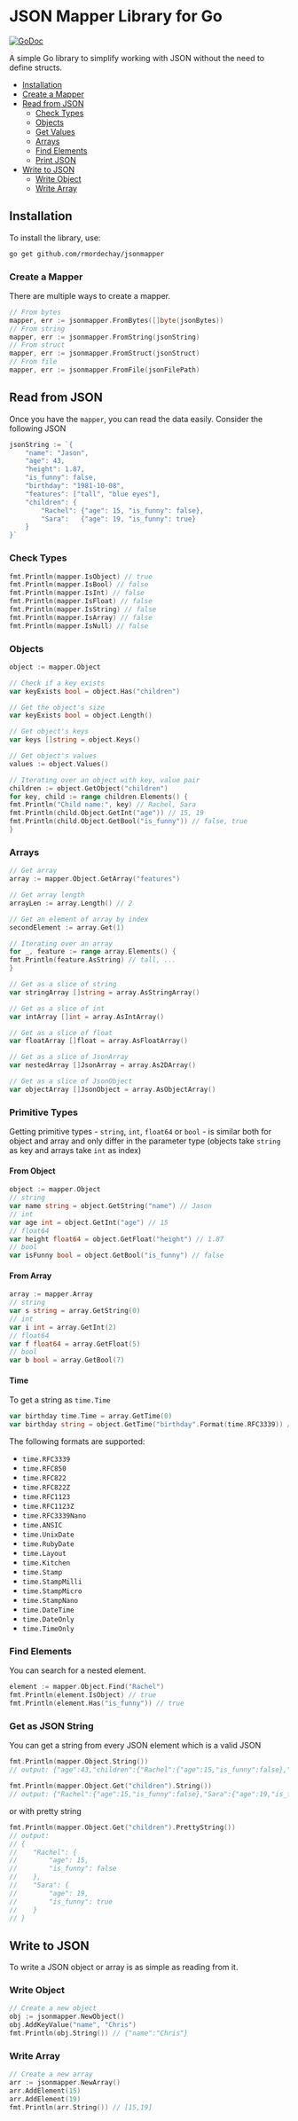 # JSON Mapper Library for Go

[![GoDoc](https://pkg.go.dev/badge/badge)](https://pkg.go.dev/github.com/rmordechay/jsonmapper)

A simple Go library to simplify working with JSON without the need to define structs.

* [Installation](#Installation)
* [Create a Mapper](#Create-a-mapper)
* [Read from JSON](#Read-from-JSON)
    * [Check Types](#Check-Types)
    * [Objects](#Objects)
    * [Get Values](#Primitive-Types)
    * [Arrays](#Arrays)
    * [Find Elements](#Find-Elements)
    * [Print JSON](#get-as-json-string)
* [Write to JSON](#Write-to-JSON)
    * [Write Object](#Write-object)
    * [Write Array](#Write-array)

## Installation

To install the library, use:

```bash
go get github.com/rmordechay/jsonmapper
```

### Create a Mapper

There are multiple ways to create a mapper.

```go
// From bytes
mapper, err := jsonmapper.FromBytes([]byte(jsonBytes))
// From string
mapper, err := jsonmapper.FromString(jsonString)
// From struct
mapper, err := jsonmapper.FromStruct(jsonStruct)
// From file
mapper, err := jsonmapper.FromFile(jsonFilePath)
```

## Read from JSON

Once you have the `mapper`, you can read the data easily. Consider the following JSON

```go
jsonString := `{
    "name": "Jason",
    "age": 43,
    "height": 1.87,
    "is_funny": false,
    "birthday": "1981-10-08",
    "features": ["tall", "blue eyes"],
    "children": {
        "Rachel": {"age": 15, "is_funny": false}, 
        "Sara":   {"age": 19, "is_funny": true}
    }
}`
```

### Check Types

```go
fmt.Println(mapper.IsObject) // true
fmt.Println(mapper.IsBool) // false
fmt.Println(mapper.IsInt) // false
fmt.Println(mapper.IsFloat) // false
fmt.Println(mapper.IsString) // false
fmt.Println(mapper.IsArray) // false
fmt.Println(mapper.IsNull) // false
```

### Objects

```go
object := mapper.Object

// Check if a key exists
var keyExists bool = object.Has("children")

// Get the object's size
var keyExists bool = object.Length()

// Get object's keys
var keys []string = object.Keys()

// Get object's values
values := object.Values()

// Iterating over an object with key, value pair
children := object.GetObject("children")
for key, child := range children.Elements() {
fmt.Println("Child name:", key) // Rachel, Sara
fmt.Println(child.Object.GetInt("age")) // 15, 19
fmt.Println(child.Object.GetBool("is_funny")) // false, true
}
```

### Arrays

```go
// Get array
array := mapper.Object.GetArray("features")

// Get array length
arrayLen := array.Length() // 2

// Get an element of array by index
secondElement := array.Get(1)

// Iterating over an array
for _, feature := range array.Elements() {
fmt.Println(feature.AsString) // tall, ...
}

// Get as a slice of string
var stringArray []string = array.AsStringArray()

// Get as a slice of int
var intArray []int = array.AsIntArray()

// Get as a slice of float
var floatArray []float = array.AsFloatArray()

// Get as a slice of JsonArray
var nestedArray []JsonArray = array.As2DArray()

// Get as a slice of JsonObject
var objectArray []JsonObject = array.AsObjectArray()
```

### Primitive Types

Getting primitive types - `string`, `int`, `float64` or `bool` - is similar both for object and array and only differ
in the parameter type (objects take `string` as key and arrays take `int` as index)

#### From Object

```go
object := mapper.Object
// string 
var name string = object.GetString("name") // Jason
// int 
var age int = object.GetInt("age") // 15
// float64 
var height float64 = object.GetFloat("height") // 1.87
// bool 
var isFunny bool = object.GetBool("is_funny") // false
```

#### From Array

```go
array := mapper.Array
// string 
var s string = array.GetString(0)
// int 
var i int = array.GetInt(2)
// float64 
var f float64 = array.GetFloat(5)
// bool 
var b bool = array.GetBool(7)
```

#### Time

To get a string as `time.Time`

```go
var birthday time.Time = array.GetTime(0)
var birthday string = object.GetTime("birthday".Format(time.RFC3339)) // 1981-10-08T00:00:00Z
```

The following formats are supported:

* `time.RFC3339`
* `time.RFC850`
* `time.RFC822`
* `time.RFC822Z`
* `time.RFC1123`
* `time.RFC1123Z`
* `time.RFC3339Nano`
* `time.ANSIC`
* `time.UnixDate`
* `time.RubyDate`
* `time.Layout`
* `time.Kitchen`
* `time.Stamp`
* `time.StampMilli`
* `time.StampMicro`
* `time.StampNano`
* `time.DateTime`
* `time.DateOnly`
* `time.TimeOnly`

### Find Elements

You can search for a nested element.

```go
element := mapper.Object.Find("Rachel")
fmt.Println(element.IsObject) // true 
fmt.Println(element.Has("is_funny")) // true 
```

### Get as JSON String

You can get a string from every JSON element which is a valid JSON

```go
fmt.Println(mapper.Object.String())
// output: {"age":43,"children":{"Rachel":{"age":15,"is_funny":false},"Sara":{"age":19,"is_funny":true}},"features":["tall","blue eyes"],"is_funny":false,"name":"Jason"}

fmt.Println(mapper.Object.Get("children").String())
// output: {"Rachel":{"age":15,"is_funny":false},"Sara":{"age":19,"is_funny":true}}
```

or with pretty string

```go
fmt.Println(mapper.Object.Get("children").PrettyString())
// output:
// {
//    "Rachel": {
//        "age": 15,
//        "is_funny": false
//    },
//    "Sara": {
//        "age": 19,
//        "is_funny": true
//    }
// }
```

## Write to JSON

To write a JSON object or array is as simple as reading from it.

### Write Object

```go
// Create a new object
obj := jsonmapper.NewObject()
obj.AddKeyValue("name", "Chris")
fmt.Println(obj.String()) // {"name":"Chris"}
```

### Write Array

```go
// Create a new array
arr := jsonmapper.NewArray()
arr.AddElement(15)
arr.AddElement(19)
fmt.Println(arr.String()) // [15,19]
```